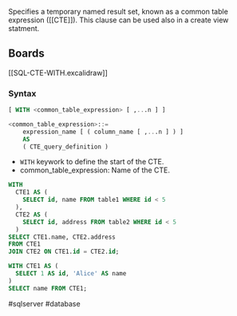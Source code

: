 Specifies a temporary named result set, known as a common table expression ([[CTE]]). This clause can be used also in a create view statment.

## Boards

[[SQL-CTE-WITH.excalidraw]]

### Syntax

```sql
[ WITH <common_table_expression> [ ,...n ] ]

<common_table_expression>::=
    expression_name [ ( column_name [ ,...n ] ) ]
    AS
    ( CTE_query_definition )
```

* `WITH` keywork to define the start of the CTE.
* common_table_expression: Name of the CTE.  

```sql
WITH 
  CTE1 AS (
    SELECT id, name FROM table1 WHERE id < 5
  ),
  CTE2 AS (
    SELECT id, address FROM table2 WHERE id < 5
  )
SELECT CTE1.name, CTE2.address
FROM CTE1
JOIN CTE2 ON CTE1.id = CTE2.id;
```

```sql
WITH CTE1 AS (
  SELECT 1 AS id, 'Alice' AS name
)
SELECT name FROM CTE1;

```

#sqlserver #database 